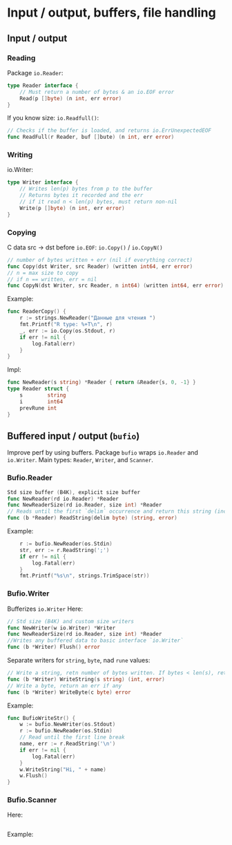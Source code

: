 # Input / output, buffers, file handling

## Input / output

### Reading 
Package `io.Reader`:
```go
type Reader interface {
    // Must return a number of bytes & an io.EOF error
    Read(p []byte) (n int, err error)
}
```
If you know size: `io.Readfull()`:
```go
// Checks if the buffer is loaded, and returns io.ErrUnexpectedEOF
func ReadFull(r Reader, buf []bute) (n int, err error)
```

### Writing 
io.Writer:
```go
type Writer interface {
    // Writes len(p) bytes from p to the buffer
    // Returns bytes it recorded and the err
    // if it read n < len(p) bytes, must return non-nil
    Write(p []byte) (n int, err error)
}
```

### Copying
C data src -> dst before `io.EOF`: `io.Copy()` / `io.CopyN()`
```go
// number of bytes written + err (nil if everything correct)
func Copy(dst Writer, src Reader) (written int64, err error)
// n = max size to copy
// if n == written, err = nil
func CopyN(dst Writer, src Reader, n int64) (written int64, err error)
```
Example:
```go
func ReaderCopy() {
	r := strings.NewReader("Данные для чтения ")
	fmt.Printf("R type: %+T\n", r)
	_, err := io.Copy(os.Stdout, r)
	if err != nil {
		log.Fatal(err)
	}
}
```

Impl:
```go
func NewReader(s string) *Reader { return &Reader{s, 0, -1} }
type Reader struct {
	s        string
	i        int64
	prevRune int
}
```

## Buffered input / output (`bufio`)

Improve perf by using buffers. Package `bufio` wraps `io.Reader` and `io.Writer`. 
Main types: `Reader`, `Writer`, and `Scanner`. 

### Bufio.Reader

```go
Std size buffer (B4K), explicit size buffer
func NewReader(rd io.Reader) *Reader
func NewReaderSize(rd io.Reader, size int) *Reader
// Reads until the first `delim` occurrence and return this string (inclusive)
func (b *Reader) ReadString(delim byte) (string, error)
```

Example: 
```go
	r := bufio.NewReader(os.Stdin)
	str, err := r.ReadString(';')
	if err != nil {
		log.Fatal(err)
	}
	fmt.Printf("%s\n", strings.TrimSpace(str))
```

### Bufio.Writer
Bufferizes `io.Writer`
Here:
```go
// Std size (B4K) and custom size writers 
func NewWriter(w io.Writer) *Writer
func NewReaderSize(rd io.Reader, size int) *Reader
//Writes any buffered data to basic interface `io.Writer`
func (b *Writer) Flush() error
```
Separate writers for `string`, `byte`, nad `rune` values:
```go
// Write a string, retn number of bytes written. If bytes < len(s), retns an error
func (b *Writer) WriteString(s string) (int, error)
// Write a byte, return an err if any
func (b *Writer) WriteByte(c byte) error
``` 

Example: 
```go
func BufioWriteStr() {
	w := bufio.NewWriter(os.Stdout)
	r := bufio.NewReader(os.Stdin)
	// Read until the first line break
	name, err := r.ReadString('\n')
	if err != nil {
		log.Fatal(err)
	}
	w.WriteString("Hi, " + name)
	w.Flush()
}
```

### Bufio.Scanner 

Here:
```go
```

Example: 
```go
```
